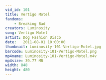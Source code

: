 ```yaml
---
vid_id: 101
title: Vertigo Motel
fandoms:
    - Breaking Bad
creators: Luminosity
song: Vertigo Motel
artist: Dog Fashion Disco
date:   2011-08-01 10:00:00
thumbnail: Luminosity-101-Vertigo-Motel.jpg
barcode: Luminosity-101-Vertigo-Motel.png
mp4name: Luminosity-101-Vertigo-Motel.m4v
mp4size: 39.77 MB
width: 848
height: 480
---
```



